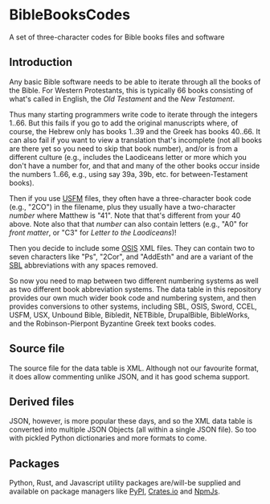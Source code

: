 # BibleBooksCodes

A set of three-character codes for Bible books files and software

## Introduction

Any basic Bible software needs to be able to iterate through all the books of the Bible.
For Western Protestants, this is typically 66 books consisting of what's called in English, the <i>Old Testament</i> and the <i>New Testament</i>.

Thus many starting programmers write code to iterate through the integers 1..66.
But this fails if you go to add the original manuscripts where, of course, the Hebrew only has books 1..39 and the Greek has books 40..66. It can also fail if you want to view a translation that's incomplete (not all books are there yet so you need to skip that book number), and/or is from a different culture (e.g., includes the Laodiceans letter or more which you don't have a number for, and that and many of the other books occur inside the numbers 1..66, e.g., using say 39a, 39b, etc. for between-Testament books).

Then if you use [USFM](https://ubsicap.github.io/usfm/identification/books.html?highlight=books) files, they often have a three-character book code (e.g., "2CO") in the filename, plus they usually have a two-character <i>number</i> where Matthew is "41".
Note that that's different from your 40 above. Note also that that <i>number</i> can also contain letters (e.g., "A0" for <i>front matter</i>, or "C3" for <i>Letter to the Laodiceans</i>)!

Then you decide to include some [OSIS](https://crosswire.org/osis/) XML files. They can contain two to seven characters like "Ps", "2Cor", and "AddEsth" and are a variant of the [SBL](https://www.sbl-site.org/publications/SBLHandbookofStyle.aspx) abbreviations with any spaces removed.

So now you need to map between two different numbering systems as well as two different book abbreviation systems. The data table in this repository provides our own much wider book code and numbering system, and then provides conversions to other systems, including SBL, OSIS, Sword, CCEL, USFM, USX, Unbound Bible, Bibledit, NETBible, DrupalBible, BibleWorks, and the Robinson-Pierpont Byzantine Greek text books codes.

## Source file

The source file for the data table is XML.
Although not our favourite format, it does allow commenting unlike JSON,
and it has good schema support.

## Derived files

JSON, however, is more popular these days, and so the XML data table is converted into multiple JSON Objects (all within a single JSON file). So too with pickled Python dictionaries and more formats to come.

## Packages

Python, Rust, and Javascript utility packages are/will-be supplied and available on package managers like [PyPI](https://pypi.org/user/FGorg/), [Crates.io](https://crates.io/crates/bos_books_codes) and [NpmJs](https://www.npmjs.com/).